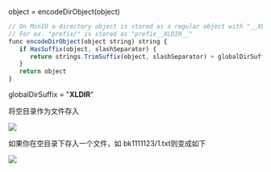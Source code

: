object = encodeDirObject(object)





```javascript
// On MinIO a directory object is stored as a regular object with "__XLDIR__" suffix.
// For ex. "prefix/" is stored as "prefix__XLDIR__"
func encodeDirObject(object string) string {
   if HasSuffix(object, slashSeparator) {
      return strings.TrimSuffix(object, slashSeparator) + globalDirSuffix
   }
   return object
}
```



globalDirSuffix                = "__XLDIR__"



将空目录作为文件存入

![](https://gitee.com/hxc8/images6/raw/master/img/202407190006007.jpg)



如果你在空目录下存入一个文件，如 bk1111123/1.txt则变成如下

![](https://gitee.com/hxc8/images6/raw/master/img/202407190006924.jpg)

